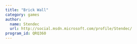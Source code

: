 ```yaml
---
title: "Brick Wall"
category: games
author:
  name: Stendec
  url: http://social.msdn.microsoft.com/profile/Stendec/
program_id: QRQ360
---
```

